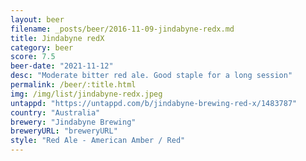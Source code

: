 ```yaml
---
layout: beer
filename: _posts/beer/2016-11-09-jindabyne-redx.md
title: Jindabyne redX
category: beer
score: 7.5
beer-date: "2021-11-12"
desc: "Moderate bitter red ale. Good staple for a long session"
permalink: /beer/:title.html
img: /img/list/jindabyne-redx.jpeg
untappd: "https://untappd.com/b/jindabyne-brewing-red-x/1483787"
country: "Australia"
brewery: "Jindabyne Brewing"
breweryURL: "breweryURL"
style: "Red Ale - American Amber / Red"
---
```

